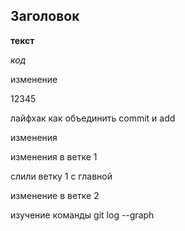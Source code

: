 ## Заголовок ##

__текст__

_код_

изменение

12345

лайфхак как объединить commit и add

изменения

изменения в ветке 1

слили ветку 1 с главной

изменение в ветке 2

изучение команды git log --graph